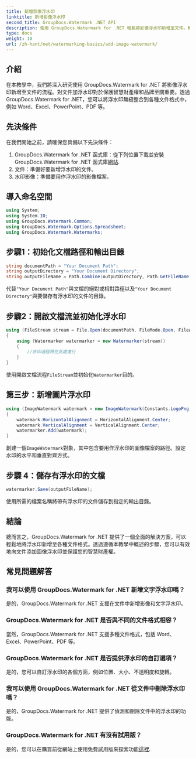 ```yaml
---
title: 新增影像浮水印
linktitle: 新增影像浮水印
second_title: GroupDocs.Watermark .NET API
description: 使用 GroupDocs.Watermark for .NET 輕鬆將影像浮水印新增至文件。輕鬆保護您的智慧財產權。
type: docs
weight: 10
url: /zh-hant/net/watermarking-basics/add-image-watermark/
---
```

## 介紹
在本教學中，我們將深入研究使用 GroupDocs.Watermark for .NET 將影像浮水印新增至文件的流程。對文件加浮水印對於保護智慧財產權和品牌至關重要。透過 GroupDocs.Watermark for .NET，您可以將浮水印無縫整合到各種文件格式中，例如 Word、Excel、PowerPoint、PDF 等。
## 先決條件
在我們開始之前，請確保您具備以下先決條件：
1.  GroupDocs.Watermark for .NET 函式庫：從下列位置下載並安裝 GroupDocs.Watermark for .NET 函式庫[網站](https://releases.groupdocs.com/Watermark/net/).
2. 文件：準備好要新增浮水印的文件。
3. 水印影像：準備要用作浮水印的影像檔案。

## 導入命名空間
```csharp
using System;
using System.IO;
using GroupDocs.Watermark.Common;
using GroupDocs.Watermark.Options.Spreadsheet;
using GroupDocs.Watermark.Watermarks;
```
## 步驟1：初始化文檔路徑和輸出目錄
```csharp
string documentPath = "Your Document Path";
string outputDirectory = "Your Document Directory";
string outputFileName = Path.Combine(outputDirectory, Path.GetFileName(documentPath));
```
代替`"Your Document Path"`與文檔的絕對或相對路徑以及`"Your Document Directory"`與要儲存有浮水印的文件的目錄。
## 步驟2：開啟文檔流並初始化浮水印
```csharp
using (FileStream stream = File.Open(documentPath, FileMode.Open, FileAccess.ReadWrite))
{
    using (Watermarker watermarker = new Watermarker(stream))
    {
        //水印過程將在此處進行
    }
}
```
使用開啟文檔流程`FileStream`並初始化`Watermarker`目的。
## 第三步：新增圖片浮水印
```csharp
using (ImageWatermark watermark = new ImageWatermark(Constants.LogoPng))
{
    watermark.HorizontalAlignment = HorizontalAlignment.Center;
    watermark.VerticalAlignment = VerticalAlignment.Center;
    watermarker.Add(watermark);
}
```
創建一個`ImageWatermark`對象，其中包含要用作浮水印的圖像檔案的路徑。設定水印的水平和垂直對齊方式。
## 步驟 4：儲存有浮水印的文檔
```csharp
watermarker.Save(outputFileName);
```
使用所需的檔案名稱將帶有浮水印的文件儲存到指定的輸出目錄。

## 結論
總而言之，GroupDocs.Watermark for .NET 提供了一個全面的解決方案，可以輕鬆地將浮水印新增至各種文件格式。透過遵循本教學中概述的步驟，您可以有效地向文件添加圖像浮水印並保護您的智慧財產權。
## 常見問題解答
### 我可以使用 GroupDocs.Watermark for .NET 新增文字浮水印嗎？
是的，GroupDocs.Watermark for .NET 支援在文件中新增影像和文字浮水印。
### GroupDocs.Watermark for .NET 是否與不同的文件格式相容？
當然，GroupDocs.Watermark for .NET 支援多種文件格式，包括 Word、Excel、PowerPoint、PDF 等。
### GroupDocs.Watermark for .NET 是否提供浮水印的自訂選項？
是的，您可以自訂浮水印的各個方面，例如位置、大小、不透明度和旋轉。
### 我可以使用 GroupDocs.Watermark for .NET 從文件中刪除浮水印嗎？
是的，GroupDocs.Watermark for .NET 提供了偵測和刪除文件中的浮水印的功能。
### GroupDocs.Watermark for .NET 有沒有試用版？
是的，您可以在購買前從網站上使用免費試用版來探索功能[這裡](https://releases.groupdocs.com/).